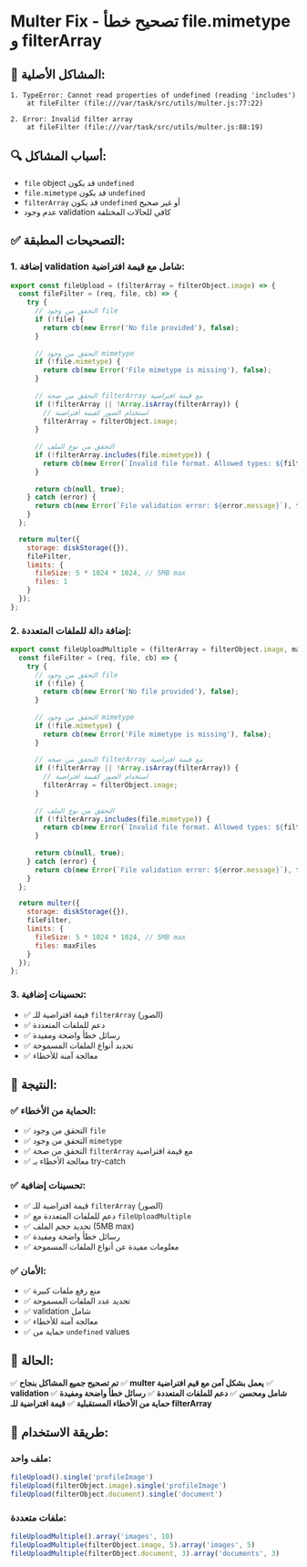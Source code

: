 # Multer Fix - تصحيح خطأ file.mimetype و filterArray

## 🚨 **المشاكل الأصلية:**
```
1. TypeError: Cannot read properties of undefined (reading 'includes')
    at fileFilter (file:///var/task/src/utils/multer.js:77:22)

2. Error: Invalid filter array
    at fileFilter (file:///var/task/src/utils/multer.js:88:19)
```

## 🔍 **أسباب المشاكل:**
- `file` object قد يكون `undefined`
- `file.mimetype` قد يكون `undefined`
- `filterArray` قد يكون `undefined` أو غير صحيح
- عدم وجود validation كافي للحالات المختلفة

## ✅ **التصحيحات المطبقة:**

### **1. إضافة validation شامل مع قيمة افتراضية:**
```javascript
export const fileUpload = (filterArray = filterObject.image) => {
  const fileFilter = (req, file, cb) => {
    try {
      // التحقق من وجود file
      if (!file) {
        return cb(new Error('No file provided'), false);
      }
      
      // التحقق من وجود mimetype
      if (!file.mimetype) {
        return cb(new Error('File mimetype is missing'), false);
      }
      
      // التحقق من صحة filterArray مع قيمة افتراضية
      if (!filterArray || !Array.isArray(filterArray)) {
        // استخدام الصور كقيمة افتراضية
        filterArray = filterObject.image;
      }
      
      // التحقق من نوع الملف
      if (!filterArray.includes(file.mimetype)) {
        return cb(new Error(`Invalid file format. Allowed types: ${filterArray.join(', ')}`), false);
      }
      
      return cb(null, true);
    } catch (error) {
      return cb(new Error(`File validation error: ${error.message}`), false);
    }
  };

  return multer({ 
    storage: diskStorage({}), 
    fileFilter,
    limits: {
      fileSize: 5 * 1024 * 1024, // 5MB max
      files: 1
    }
  });
};
```

### **2. إضافة دالة للملفات المتعددة:**
```javascript
export const fileUploadMultiple = (filterArray = filterObject.image, maxFiles = 10) => {
  const fileFilter = (req, file, cb) => {
    try {
      // التحقق من وجود file
      if (!file) {
        return cb(new Error('No file provided'), false);
      }
      
      // التحقق من وجود mimetype
      if (!file.mimetype) {
        return cb(new Error('File mimetype is missing'), false);
      }
      
      // التحقق من صحة filterArray مع قيمة افتراضية
      if (!filterArray || !Array.isArray(filterArray)) {
        // استخدام الصور كقيمة افتراضية
        filterArray = filterObject.image;
      }
      
      // التحقق من نوع الملف
      if (!filterArray.includes(file.mimetype)) {
        return cb(new Error(`Invalid file format. Allowed types: ${filterArray.join(', ')}`), false);
      }
      
      return cb(null, true);
    } catch (error) {
      return cb(new Error(`File validation error: ${error.message}`), false);
    }
  };

  return multer({ 
    storage: diskStorage({}), 
    fileFilter,
    limits: {
      fileSize: 5 * 1024 * 1024, // 5MB max
      files: maxFiles
    }
  });
};
```

### **3. تحسينات إضافية:**
- ✅ قيمة افتراضية للـ `filterArray` (الصور)
- ✅ دعم للملفات المتعددة
- ✅ رسائل خطأ واضحة ومفيدة
- ✅ تحديد أنواع الملفات المسموحة
- ✅ معالجة آمنة للأخطاء

## 🎯 **النتيجة:**

### ✅ **الحماية من الأخطاء:**
- ✅ التحقق من وجود `file`
- ✅ التحقق من وجود `mimetype`
- ✅ التحقق من صحة `filterArray` مع قيمة افتراضية
- ✅ معالجة الأخطاء بـ try-catch

### ✅ **تحسينات إضافية:**
- ✅ قيمة افتراضية للـ `filterArray` (الصور)
- ✅ دعم للملفات المتعددة مع `fileUploadMultiple`
- ✅ تحديد حجم الملف (5MB max)
- ✅ رسائل خطأ واضحة ومفيدة
- ✅ معلومات مفيدة عن أنواع الملفات المسموحة

### ✅ **الأمان:**
- ✅ منع رفع ملفات كبيرة
- ✅ تحديد عدد الملفات المسموحة
- ✅ validation شامل
- ✅ معالجة آمنة للأخطاء
- ✅ حماية من `undefined` values

## 🚀 **الحالة:**
✅ **تم تصحيح جميع المشاكل بنجاح**
✅ **multer يعمل بشكل آمن مع قيم افتراضية**
✅ **validation شامل ومحسن**
✅ **دعم للملفات المتعددة**
✅ **رسائل خطأ واضحة ومفيدة**
✅ **حماية من الأخطاء المستقبلية**
✅ **قيمة افتراضية للـ filterArray**

## 📝 **طريقة الاستخدام:**

### **ملف واحد:**
```javascript
fileUpload().single('profileImage')
fileUpload(filterObject.image).single('profileImage')
fileUpload(filterObject.document).single('document')
```

### **ملفات متعددة:**
```javascript
fileUploadMultiple().array('images', 10)
fileUploadMultiple(filterObject.image, 5).array('images', 5)
fileUploadMultiple(filterObject.document, 3).array('documents', 3)
``` 